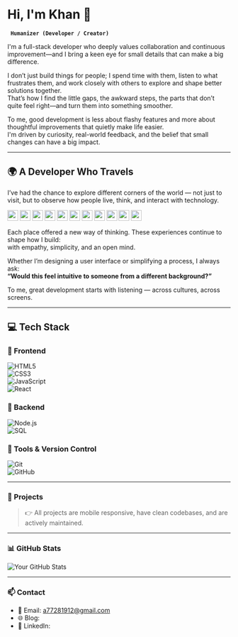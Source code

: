 # Hi, I'm Khan 🌱

**` Humanizer (Developer / Creator)`**

I'm a full-stack developer who deeply values collaboration and continuous improvement—and I bring a keen eye for small details that can make a big difference.

I don’t just build things for people; I spend time with them, listen to what frustrates them, and work closely with others to explore and shape better solutions together.  
That’s how I find the little gaps, the awkward steps, the parts that don’t quite feel right—and turn them into something smoother.

To me, good development is less about flashy features and more about thoughtful improvements that quietly make life easier.  
I'm driven by curiosity, real-world feedback, and the belief that small changes can have a big impact.

---
## 🌍 A Developer Who Travels

I’ve had the chance to explore different corners of the world — not just to visit, but to observe how people live, think, and interact with technology.

<p>
  <img src="https://flagcdn.com/w40/ru.png" width="24" />
  <img src="https://flagcdn.com/w40/fr.png" width="24" />
  <img src="https://flagcdn.com/w40/it.png" width="24" />
  <img src="https://flagcdn.com/w40/ch.png" width="24" />
  <img src="https://flagcdn.com/w40/cz.png" width="24" />
  <img src="https://flagcdn.com/w40/hu.png" width="24" />
  <img src="https://flagcdn.com/w40/pl.png" width="24" />
  <img src="https://flagcdn.com/w40/ro.png" width="24" />
  <img src="https://flagcdn.com/w40/au.png" width="24" />
  <img src="https://flagcdn.com/w40/kh.png" width="24" />
  <img src="https://flagcdn.com/w40/tw.png" width="24" />
</p>

Each place offered a new way of thinking. These experiences continue to shape how I build:  
with empathy, simplicity, and an open mind.

Whether I’m designing a user interface or simplifying a process, I always ask:  
**“Would this feel intuitive to someone from a different background?”**

To me, great development starts with listening — across cultures, across screens.



---

## 💻 Tech Stack

### 🎨 Frontend  
![HTML5](https://img.shields.io/badge/HTML-E34F26?style=for-the-badge&logo=html5&logoColor=white)  
![CSS3](https://img.shields.io/badge/CSS-1572B6?style=for-the-badge&logo=css3&logoColor=white)  
![JavaScript](https://img.shields.io/badge/JavaScript-F7DF1E?style=for-the-badge&logo=javascript&logoColor=black)  
![React](https://img.shields.io/badge/React-20232A?style=for-the-badge&logo=react&logoColor=61DAFB)

### 🔧 Backend  
![Node.js](https://img.shields.io/badge/Node.js-339933?style=for-the-badge&logo=nodedotjs&logoColor=white)  
![SQL](https://img.shields.io/badge/SQL-4479A1?style=for-the-badge&logo=sqlite&logoColor=white)

### 🧰 Tools & Version Control  
![Git](https://img.shields.io/badge/Git-F05032?style=for-the-badge&logo=git&logoColor=white)  
![GitHub](https://img.shields.io/badge/GitHub-181717?style=for-the-badge&logo=github&logoColor=white)

---

### 🌱 Projects


> 👉 All projects are mobile responsive, have clean codebases, and are actively maintained.

---

### 📊 GitHub Stats

![Your GitHub Stats](https://github-readme-stats.vercel.app/api?username=khan-github-jstrt&show_icons=true&theme=dark)



---

### 📫 Contact

- 📧 Email: a77281912@gmail.com
- 🌐 Blog: 
- 💼 LinkedIn:
